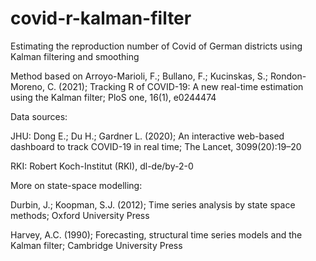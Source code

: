 # covid-r-kalman-filter
Estimating the reproduction number of Covid of German districts using Kalman filtering and smoothing

Method based on Arroyo-Marioli, F.; Bullano, F.; Kucinskas, S.; Rondon-Moreno, C. (2021); Tracking R of COVID-19: A new real-time estimation using the Kalman filter; PloS one, 16(1), e0244474

Data sources: 

JHU: Dong E.; Du H.; Gardner L. (2020); An interactive web-based dashboard to track COVID-19 in real time; The Lancet, 3099(20):19–20 

RKI: Robert Koch-Institut (RKI), dl-de/by-2-0
  
More on state-space modelling: 

Durbin, J.; Koopman, S.J. (2012); Time series analysis by state space methods; Oxford University Press

Harvey, A.C. (1990); Forecasting, structural time series models and the Kalman filter; Cambridge University Press
